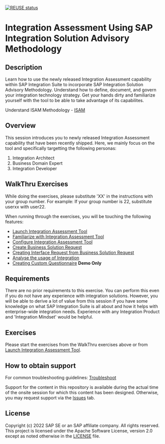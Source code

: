 [![REUSE status](https://api.reuse.software/badge/github.com/SAP-samples/teched2022-IN262)](https://api.reuse.software/info/github.com/SAP-samples/teched2022-IN262)

# Integration Assessment Using SAP Integration Solution Advisory Methodology

## Description

Learn how to use the newly released Integration Assessment capability within SAP Integration Suite to incorporate SAP Integration Solution Advisory Methodology. Understand how to define, document, and govern your integration technology strategy. Get your hands dirty and familiarize yourself with the tool to be able to take advantage of its capabilites.   

Understand ISAM Methodology - [ISAM](/intro)

## Overview

This session introduces you to newly released Integration Assessment capability that have been recently shipped. Here, we mainly focus on the tool and specifically targetting the following personas:
1. Integration Architect
2. Business Domain Expert
3. Integration Developer

## WalkThru Exercises

While doing the exercises, please substitute 'XX' in the instructions with your group number. For example: If your group number is 22, substitute userxx with user22. 

When running through the exercises, you will be touching the following features:

- [Launch Integration Assessment Tool](/exercises/ex0)
- [Familiarize with Integration Assessment Tool](/exercises/ex1)
- [Configure Integration Assessment Tool](/exercises/ex2)
- [Create Business Solution Request](/exercises/ex3)
- [Creating Interface Request from Business Solution Request](/exercises/ex4)
- [Analyse the usage of Integration](/exercises/ex5)
- [Creating Custom Questionnaire](/exercises/ex6) **Demo Only**

## Requirements

There are no prior requirements to this exercise. You can perform this even if you do not have any experience with integration solutions. However, you will be able to derive a lot of value from this session if you have some knowledge on what SAP Integration Suite is all about and how it helps with enterprise-wide integration needs. Experience with any Integration Product and 'Integration Mindset' would be helpful.

## Exercises

Please start the exercises from the WalkThru exercises above or from [Launch Integration Assessment Tool](/exercises/ex0).

<!--
In the following, please click the PDF link. The PDF would download on your machine from which you can start the exercise. 

Start the exercises [2022 TechEd - IN262 - Hands_On_Guide.pdf](https://github.com/SAP-samples/teched2022-IN262/files/9734812/2022.TechEd.-.IN262.-.Hands_On_Guide.pdf)
-->

<!--
Provide the exercise content here directly in README.md using [markdown](https://guides.github.com/features/mastering-markdown/) and linking to the specific exercise pages, below is an example.

- [Getting Started](exercises/ex0/)
- [Exercise 1 - First Exercise Description](exercises/ex1/)
    - [Exercise 1.1 - Exercise 1 Sub Exercise 1 Description](exercises/ex1#exercise-11-sub-exercise-1-description)
    - [Exercise 1.2 - Exercise 1 Sub Exercise 2 Description](exercises/ex1#exercise-12-sub-exercise-2-description)
- [Exercise 2 - Second Exercise Description](exercises/ex2/)
    - [Exercise 2.1 - Exercise 2 Sub Exercise 1 Description](exercises/ex2#exercise-21-sub-exercise-1-description)
    - [Exercise 2.2 - Exercise 2 Sub Exercise 2 Description](exercises/ex2#exercise-22-sub-exercise-2-description)



**OR** Link to the Tutorial Navigator for example...

Start the exercises [here](https://developers.sap.com/tutorials/abap-environment-trial-onboarding.html).

**IMPORTANT**

Your repo must contain the .reuse and LICENSES folder and the License section below. DO NOT REMOVE the section or folders/files. Also, remove all unused template assets(images, folders, etc) from the exercises folder. 

## Summary

Continue to - [Launch Integration Assessment Tool ](/exercises/ex0)
-->

## How to obtain support

For common troubleshooting guidelines: [Troubleshoot](/exercises/troubleshooting)

Support for the content in this repository is available during the actual time of the onsite session for which this content has been designed. Otherwise, you may request support via the [Issues](../../issues) tab.

## License
Copyright (c) 2022 SAP SE or an SAP affiliate company. All rights reserved. This project is licensed under the Apache Software License, version 2.0 except as noted otherwise in the [LICENSE](LICENSES/Apache-2.0.txt) file.
